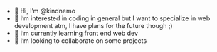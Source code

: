 - 👋 Hi, I’m @kindnemo
- 👀 I’m interested in coding in general but I want to specialize in web development atm, I have plans for the future though ;)
- 🌱 I’m currently learning front end web dev
- 💞️ I’m looking to collaborate on some projects
<!---
kindnemo/kindnemo is a ✨ special ✨ repository because its `README.md` (this file) appears on your GitHub profile.
You can click the Preview link to take a look at your changes.
--->
